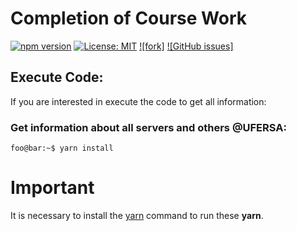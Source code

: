 # Completion of Course Work

[![npm version](https://img.shields.io/npm/v/react.svg?style=flat)](https://www.npmjs.com/package/react)
[![License: MIT](https://img.shields.io/badge/License-MIT-yellow.svg)](https://github.com/EdsonCandido/tcc-ufersa/License.md) 
[![fork]](https://github.com/EdsonCandido/tcc-ufersa/network/members)
[![GitHub issues]](https://img.shields.io/github/issues/Naereen/StrapDown.js.svg)

## Execute Code:

If you are interested in execute the code to get all information:

### Get information about all servers and others @UFERSA:

```console
foo@bar:~$ yarn install
```

# Important
It is necessary to install the [yarn](https://yarnpkg.com/getting-started) command to run these **yarn**.
